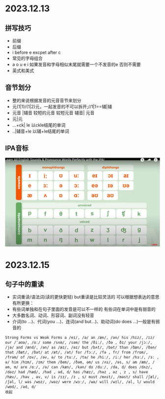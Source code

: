 # 2023.12.13
## 拼写技巧
- 前缀
- 后缀
- i before e excpet after c
- 常见的字母组合
- a o u e i 如果发音和字母相似末尾就需要一个不发音的e  否则不需要
- 英式和美式
  
## 音节划分
- 整的来说根据发音的元音音节来划分
- 元(1|1)/(1|2)元，一起发音的不可以拆开;//1|1==辅|辅
- 元音 |辅音 较短的元音  较短元音 辅音|  元音
- 元|元
- ...+ck| le 以ckle结尾的单词
- ..|辅音+le 以辅+le结尾的单词

## IPA音标
![](./images/IPA音标.png)

# 2023.12.15
## 句子中的重读
- 实词重读/语法词(读的更快更轻) but重读是比较灵活的  可以根据想表达的意思有所更换：
- 有些词单独和在句子里面的发音是可以不一样的 有些词在单词中是有弱音的
- 大多数名词、动词、形容词、副词没有轻音
- 介词(to ...)、代词(you ...)、连词(and but...)、助动词(do does ...)一般是有弱音的
```
Strong Forms vs Weak Forms a /eɪ/, /ə/ an /æn/, /ən/ his /hɪz/, /ɪz/ our /ˈaʊə/, /ɑː/ some /sʌm/, /səm/ the /ðiː/, /ðə , ðɪ/ your /jɔː/, /jə/ and /ænd/, /ən/ as /æz/, /əz/ but /bʌt/, /bət/ than /ðæn/, /ðən/ that /ðæt/, /ðət/ at /æt/, /ət/ for /fɔː/, /fə , fr/ from /frɒm/, /frəm/ of /ɒv/, /əv, ə/ to /tuː/, /tə/ he /hiː/, /iː/ her /hɜː/, /ɜː , ə/ him /hɪm/, /ɪm/ them /ðem/, /ðəm, əm/ us /ʌs/, /əs, s/ am /æm/, /əm, m/ are /ɑː/, /ə/ can /kæn/, /kən/ do /duː/, /də, d/ does /dʌz/, /dəz/ had /hæd/, /həd , əd, d/ has /hæz/, /həz , əz , z , s/ have /hæv/, /həv , əv, v/ is /ɪz/, /z , s/ must /mʌst/, /məst/ shall /ʃæl/, /ʃəl, l/ was /wɒz/, /wəz/ were /wɜː/, /wə/ will /wɪl/, /əl, l/ would /wʊd/, /əd, d/
收起

```